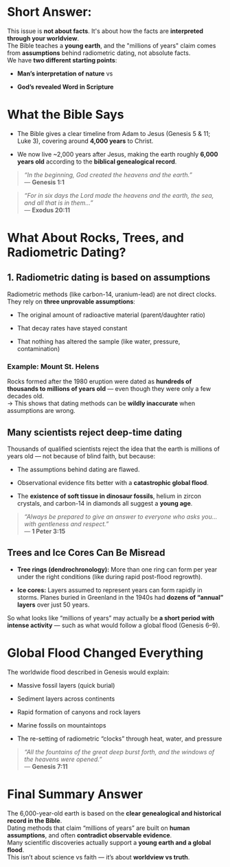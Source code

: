 # Short Answer:

This issue is **not about facts**. It's about how the facts are **interpreted through your worldview**.  
The Bible teaches a **young earth**, and the "millions of years" claim comes from **assumptions** behind radiometric dating, not absolute facts.  
We have **two different starting points**:

- **Man’s interpretation of nature** vs
    
- **God’s revealed Word in Scripture**

# What the Bible Says

- The Bible gives a clear timeline from Adam to Jesus (Genesis 5 & 11; Luke 3), covering around **4,000 years** to Christ.
    
- We now live ~2,000 years after Jesus, making the earth roughly **6,000 years old** according to the **biblical genealogical record**.
    

> _“In the beginning, God created the heavens and the earth.”_  
> — **Genesis 1:1**

> _“For in six days the Lord made the heavens and the earth, the sea, and all that is in them…”_  
> — **Exodus 20:11**

# What About Rocks, Trees, and Radiometric Dating?

## 1. **Radiometric dating is based on assumptions**

Radiometric methods (like carbon-14, uranium-lead) are not direct clocks. They rely on **three unprovable assumptions**:

- The original amount of radioactive material (parent/daughter ratio)
    
- That decay rates have stayed constant
    
- That nothing has altered the sample (like water, pressure, contamination)
    

### Example: Mount St. Helens

Rocks formed after the 1980 eruption were dated as **hundreds of thousands to millions of years old** — even though they were only a few decades old.  
→ This shows that dating methods can be **wildly inaccurate** when assumptions are wrong.

## **Many scientists reject deep-time dating**

Thousands of qualified scientists reject the idea that the earth is millions of years old — not because of blind faith, but because:

- The assumptions behind dating are flawed.
    
- Observational evidence fits better with a **catastrophic global flood**.
    
- The **existence of soft tissue in dinosaur fossils**, helium in zircon crystals, and carbon-14 in diamonds all suggest a **young age**.
    

> _“Always be prepared to give an answer to everyone who asks you... with gentleness and respect.”_  
> — **1 Peter 3:15**

## **Trees and Ice Cores Can Be Misread**

- **Tree rings (dendrochronology):** More than one ring can form per year under the right conditions (like during rapid post-flood regrowth).
    
- **Ice cores:** Layers assumed to represent years can form rapidly in storms. Planes buried in Greenland in the 1940s had **dozens of “annual” layers** over just 50 years.
    

So what looks like “millions of years” may actually be **a short period with intense activity** — such as what would follow a global flood (Genesis 6–9).

# Global Flood Changed Everything

The worldwide flood described in Genesis would explain:

- Massive fossil layers (quick burial)
    
- Sediment layers across continents
    
- Rapid formation of canyons and rock layers
    
- Marine fossils on mountaintops
    
- The re-setting of radiometric “clocks” through heat, water, and pressure
    

> _“All the fountains of the great deep burst forth, and the windows of the heavens were opened.”_  
> — **Genesis 7:11**

# Final Summary Answer

The 6,000-year-old earth is based on the **clear genealogical and historical record in the Bible**.  
Dating methods that claim “millions of years” are built on **human assumptions**, and often **contradict observable evidence**.  
Many scientific discoveries actually support a **young earth and a global flood**.  
This isn’t about science vs faith — it’s about **worldview vs truth**.